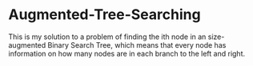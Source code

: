 # Augmented-Tree-Searching
This is my solution to a problem of finding the ith node in an size-augmented Binary Search Tree, which means that every node has information on how many nodes are in each branch to the left and right.
